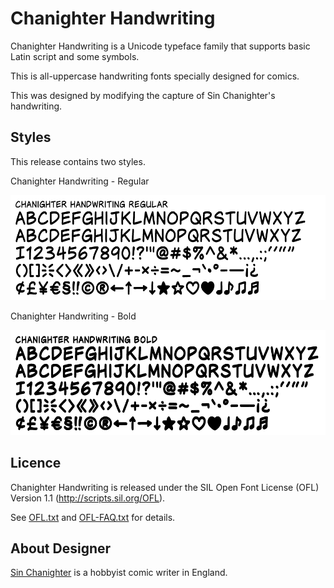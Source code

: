 # Chanighter Handwriting

Chanighter Handwriting is a Unicode typeface family that supports basic Latin script and some symbols. 

This is all-uppercase handwriting fonts specially designed for comics. 

This was designed by modifying the capture of Sin Chanighter's handwriting.

## Styles

This release contains two styles.

Chanighter Handwriting - Regular

![Chanighter Handwriting Regular](https://github.com/chanighter/chanighter-handwriting/blob/main/Preview-Chanighter-Handwriting-Regular.png)

Chanighter Handwriting - Bold

![Chanighter Handwriting Bold](https://github.com/chanighter/chanighter-handwriting/blob/main/Preview-Chanighter-Handwriting-Bold.png)

## Licence

Chanighter Handwriting is released under the SIL Open Font License (OFL) Version 1.1 (http://scripts.sil.org/OFL).

See [OFL.txt](https://github.com/chanighter/chanighter-handwriting/blob/main/OFL.txt) and [OFL-FAQ.txt](https://github.com/chanighter/chanighter-handwriting/blob/main/OFL-FAQ.txt) for details.

## About Designer

[Sin Chanighter](https://www.chanighter.com) is a hobbyist comic writer in England.

